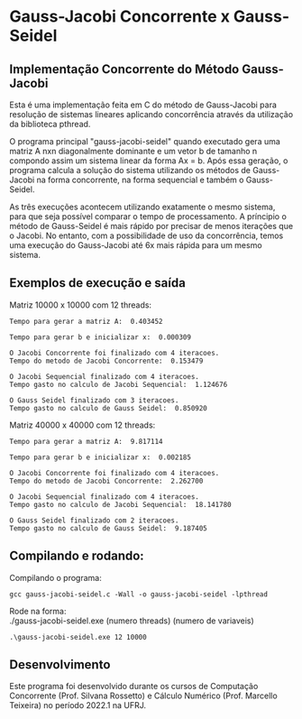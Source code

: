 # Gauss-Jacobi Concorrente x Gauss-Seidel

## Implementação Concorrente do Método Gauss-Jacobi

Esta é uma implementação feita em C do método de Gauss-Jacobi para resolução de sistemas lineares aplicando concorrência através da utilização da biblioteca pthread.  
 
O programa principal "gauss-jacobi-seidel" quando executado gera uma matriz A nxn diagonalmente dominante e um vetor b de tamanho n compondo assim um sistema linear da forma Ax = b. Após essa geração, o programa calcula a solução do sistema utilizando os métodos de Gauss-Jacobi na forma concorrente, na forma sequencial e também o Gauss-Seidel.

As três execuções acontecem utilizando exatamente o mesmo sistema, para que seja possível comparar o tempo de processamento. A príncipio o método de Gauss-Seidel é mais rápido por precisar de menos iterações que o Jacobi. No entanto, com a possibilidade de uso da concorrência, temos uma execução do Gauss-Jacobi até 6x mais rápida para um mesmo sistema.

## Exemplos de execução e saída
Matriz 10000 x 10000 com 12 threads:

```
Tempo para gerar a matriz A:  0.403452

Tempo para gerar b e inicializar x:  0.000309

O Jacobi Concorrente foi finalizado com 4 iteracoes.
Tempo do metodo de Jacobi Concorrente:  0.153479

O Jacobi Sequencial finalizado com 4 iteracoes.
Tempo gasto no calculo de Jacobi Sequencial:  1.124676

O Gauss Seidel finalizado com 3 iteracoes.
Tempo gasto no calculo de Gauss Seidel:  0.850920
```

Matriz 40000 x 40000 com 12 threads:
```
Tempo para gerar a matriz A:  9.817114

Tempo para gerar b e inicializar x:  0.002185

O Jacobi Concorrente foi finalizado com 4 iteracoes.
Tempo do metodo de Jacobi Concorrente:  2.262700

O Jacobi Sequencial finalizado com 4 iteracoes.
Tempo gasto no calculo de Jacobi Sequencial:  18.141780

O Gauss Seidel finalizado com 2 iteracoes.
Tempo gasto no calculo de Gauss Seidel:  9.187405
```

## Compilando e rodando:

Compilando o programa:
```
gcc gauss-jacobi-seidel.c -Wall -o gauss-jacobi-seidel -lpthread
```
Rode na forma:  
./gauss-jacobi-seidel.exe (numero threads) (numero de variaveis)
```
.\gauss-jacobi-seidel.exe 12 10000
```

## Desenvolvimento
Este programa foi desenvolvido durante os cursos de Computação Concorrente (Prof. Silvana Rossetto) e Cálculo Numérico (Prof. Marcello Teixeira) no período 2022.1 na UFRJ.
